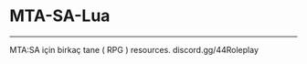 # MTA-SA-Lua
-----------------------------------------
MTA:SA için birkaç tane ( RPG ) resources.
discord.gg/44Roleplay
